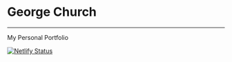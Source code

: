 # George Church
___
My Personal Portfolio 

[![Netlify Status](https://api.netlify.com/api/v1/badges/4dbfe5d1-eead-4776-9709-526b01e68630/deploy-status)](https://app.netlify.com/sites/affectionate-shaw-92dcd0/deploys)